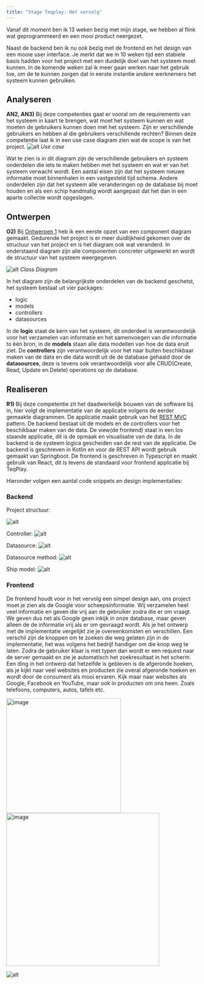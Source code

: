 ```yaml
---
title: "Stage Teqplay: Het vervolg"
---
```


Vanaf dit moment ben ik 13 weken bezig met mijn stage, we hebben al flink wat geprogrammeerd en een mooi product neergezet. 

<!--truncate-->

Naast de backend ben ik nu ook bezig met de frontend en het design van een mooie user interface. Je merkt dat we in 10 weken tijd een stabiele basis hadden voor het project met een duidelijk doel van het systeem moet kunnen. In de komende weken zal ik meer gaan werken naar het gebruik toe, om de te kunnen zorgen dat in eerste instantie andere werknemers het systeem kunnen gebruiken. 


## Analyseren
**AN2, AN3)** Bij deze competenties gaat er vooral om de requirements van het systeem in kaart te brengen, wat moet het systeem kunnen en wat moeten de gebruikers kunnen doen met het systeem. Zijn er verschillende gebruikers en hebben al die gebruikers verschillende rechten? Binnen deze competentie laat ik in een use case diagram zien wat de scope is van het project. 
![alt](/blog/assets/usecase-shiphappens.png) *Use case*

Wat te zien is in dit diagram zijn de verschillende gebruikers en systeem onderdelen die iets te maken hebben met het systeem en wat er van het systeem verwacht wordt. Een aantal eisen zijn dat het systeem nieuwe informatie moet binnenhalen in een vastgesteld tijd schema. Andere onderdelen zijn dat het systeem alle veranderingen op de database bij moet houden en als een schip handmatig wordt aangepast dat het dan in een aparte collectie wordt opgeslagen. 



## Ontwerpen
**O2)**
Bij [Ontwerpen 1](/blog/2018/10/30/Stage-TeqPlay-eerste-8-weken#ontwerpen) heb ik een eerste opzet van een component diagram gemaakt. Gedurende het project is er meer duidlijkheid gekomen over de structuur van het project en is het diagram ook wat veranderd. In onderstaand diagram zijn alle componenten concreter uitgewerkt en wordt de structuur van het systeem weergegeven.

![alt](/blog/assets/class-diagram-shiphappens.png) *Class Diagram*

In het diagram zijn de belangrijkste onderdelen van de backend geschetst, het systeem bestaat uit vier packages: 
- logic
- models
- controllers
- datasources

In de **logic** staat de kern van het systeem, dit onderdeel is verantwoordelijk voor het verzamelen van informatie en het samenvoegen van die informatie to één bron, in de **models** staan alle data modellen van hoe de data eruit ziet. De **controllers** zijn verantwoordelijk voor het naar buiten beschikbaar maken van de data en die data wordt uit de de database gehaald door de **datasources**, deze is tevens ook verantwoordelijk voor alle CRUD(Create, Read, Update en Delete) operations op de database. 


## Realiseren
**R1)**
Bij deze competentie zit het daadwerkelijk bouwen van de software bij in, hier volgt de implementatie van de applicatie volgens de eerder gemaakte diagrammen. De applicatie maakt gebruik van het [REST MVC](https://softwareengineering.stackexchange.com/questions/324730/mvc-and-restful-api-service) pattern. De backend bestaat uit de models en de controllers voor het beschikbaar maken van de data. De view(de frontend) staat in een los staande applicatie, dit is de opmaak en visualisatie van de data. In de backend is de systeem logica gescheiden van de rest van de applicatie. De backend is geschreven in Kotlin en voor de REST API wordt gebruik gemaakt van Springboot. 
De frontend is geschreven in Typescript en maakt gebruik van React, dit is tevens de standaard voor frontend applicatie bij TeqPlay. 

Hieronder volgen een aantal code snippets en design implementaties: 

### Backend

Project structuur:

 ![alt](/blog/assets/directory-structure.PNG)


Controller: ![alt](/blog/assets/controller-shiphappens.PNG) 

Datasource: ![alt](/blog/assets/datasource-shiphappens-standaard.PNG)

Datasource method: ![alt](/blog/assets/datasource-insertmany-method.PNG)

Ship model: ![alt](/blog/assets/model-shipinfo.PNG)


### Frontend

De frontend houdt voor in het vervolg een simpel design aan, ons project moet je zien als de Google voor scheepsinformatie. Wij verzamelen heel veel informatie en geven die vrij aan de gebruiker zodra die er om vraagt. We geven dus net als Google geen inkijk in onze database, maar geven alleen de de informatie vrij als er om gevraagd wordt. Als je het ontwerp met de implementatie vergelijkt zie je overeenkomsten en verschillen. Een verschil zijn de knoppen om te zoeken die weg gelaten zijn in de implementatie, het was volgens het bedrijf handiger om die knop weg te laten. Zodra de gebruiker klaar is met typen dan wordt er een request naar de server gemaakt en zie je automatisch het zoekresultaat in het scherm. Een ding in het ontwerp dat hetzelfde is gebleven is de afgeronde hoeken, als je kijkt naar veel websites en producten zie overal afgeronde hoeken en wordt door de consument als mooi ervaren. Kijk maar naar websites als Google, Facebook en YouTube, maar ook in producten om ons heen. Zoals telefoons, computers, autos, tafels etc. 

<img width="300px" src="/blog/assets/IMG_20181204_091110.jpg" alt="image"><img width="400px" src="/blog/assets/home-pageshiphappens.PNG" alt="image">

![alt](/blog/assets/dropdown-schets.png)










